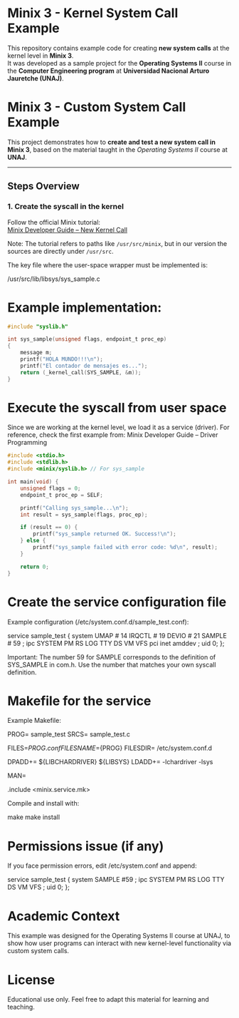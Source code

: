 # Minix 3 - Kernel System Call Example

This repository contains example code for creating **new system calls** at the kernel level in **Minix 3**.  
It was developed as a sample project for the **Operating Systems II** course in the **Computer Engineering program** at **Universidad Nacional Arturo Jauretche (UNAJ)**.

# Minix 3 - Custom System Call Example

This project demonstrates how to **create and test a new system call in Minix 3**, based on the material taught in the *Operating Systems II* course at **UNAJ**.

---

## Steps Overview

### 1. Create the syscall in the kernel
Follow the official Minix tutorial:  
[Minix Developer Guide – New Kernel Call](https://wiki.minix3.org/doku.php?id=developersguide:newkernelcall)

Note: The tutorial refers to paths like `/usr/src/minix`, but in our version the sources are directly under `/usr/src`.

The key file where the user-space wrapper must be implemented is:

/usr/src/lib/libsys/sys_sample.c


# Example implementation:

```c
#include "syslib.h"

int sys_sample(unsigned flags, endpoint_t proc_ep)
{
    message m;
    printf("HOLA MUNDO!!!\n");
    printf("El contador de mensajes es...");
    return (_kernel_call(SYS_SAMPLE, &m));
}
```
# Execute the syscall from user space

Since we are working at the kernel level, we load it as a service (driver).
For reference, check the first example from:
Minix Developer Guide – Driver Programming

```c
#include <stdio.h>
#include <stdlib.h>
#include <minix/syslib.h> // For sys_sample

int main(void) {
    unsigned flags = 0;
    endpoint_t proc_ep = SELF;

    printf("Calling sys_sample...\n");
    int result = sys_sample(flags, proc_ep);

    if (result == 0) {
        printf("sys_sample returned OK. Success!\n");
    } else {
        printf("sys_sample failed with error code: %d\n", result);
    }

    return 0;
}
```
# Create the service configuration file

Example configuration (/etc/system.conf.d/sample_test.conf):

service sample_test
{
    system
        UMAP        # 14
        IRQCTL      # 19
        DEVIO       # 21
        SAMPLE      # 59
    ;
    ipc
        SYSTEM PM RS LOG TTY DS VM VFS
        pci inet amddev
    ;
    uid 0;
};

Important: The number 59 for SAMPLE corresponds to the definition of SYS_SAMPLE in com.h.
Use the number that matches your own syscall definition.

# Makefile for the service

Example Makefile:

PROG=   sample_test
SRCS=   sample_test.c

FILES=${PROG}.conf
FILESNAME=${PROG}
FILESDIR= /etc/system.conf.d

DPADD+= ${LIBCHARDRIVER} ${LIBSYS}
LDADD+= -lchardriver -lsys

MAN=

.include <minix.service.mk>

Compile and install with:

make
make install

# Permissions issue (if any)
If you face permission errors, edit /etc/system.conf and append:

service sample_test
{
    system
        SAMPLE    #59
    ;
    ipc
        SYSTEM PM RS LOG TTY DS VM VFS
        ;
    uid 0;
};

# Academic Context
This example was designed for the Operating Systems II course at UNAJ, to show how user programs can interact with new kernel-level functionality via custom system calls.

# License
Educational use only.
Feel free to adapt this material for learning and teaching.

